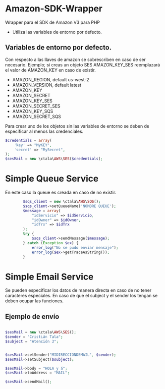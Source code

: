 # Amazon-SDK-Wrapper
Wrapper para el SDK de Amazon V3 para PHP

* Utiliza las variables de entorno por defecto.


## Variables de entorno por defecto.
Con respecto a las llaves de amazon se sobrescriben en caso de ser necesario.
Ejemplo; si creas un objeto SES AMAZON_KEY_SES reemplazará el valor de AMAZON_KEY en caso de existir. 

* AMAZON_REGION, default us-west-2
* AMAZON_VERSION, default latest
* AMAZON_KEY
* AMAZON_SECRET
* AMAZON_KEY_SES
* AMAZON_SECRET_SES
* AMAZON_KEY_SQS
* AMAZON_SECRET_SQS

Para crear uno de los objetos sin las variables de entorno se deben de especificar al menos las credenciales.

```php
$credentials = array(
    'key' => "MyKEY",
    'secret' => "MySecret",
);
$sesMail = new \ctala\AWS\SES($credentials);
```


# Simple Queue Service

En este caso la queue es creada en caso de no existir.

```php
        $sqs_client = new \ctala\AWS\SQS();
        $sqs_client->setQueueName('NOMBRE QUEUE');        
        $message = array(
            "idServicio" => $idServicio,
            "idOwner" => $idOwner,
            "idTrx" => $idTrx
        );
        try {
            $sqs_client->sendMessage($message);
        } catch (Exception $ex) {
            error_log("No se pudo enviar mensaje");
            error_log($ex->getTraceAsString());
        }
```
 


# Simple Email Service
Se pueden especificar los datos de manera directa en caso de no tener caracteres especiales.
En caso de que el subject y el sender los tengan se deben ocupar las funciones.

## Ejemplo de envío
```php

$sesMail = new \ctala\AWS\SES();
$sender = "Cristián Tala";
$subject = "Atención 3";


$sesMail->setSender("MIDIRECCIONDEMAIL", $sender);
$sesMail->setSubject($subject);

$sesMail->body = "HOLA y á";
$sesMail->toAddress = "MAIL";

$sesMail->sendMail();


```
